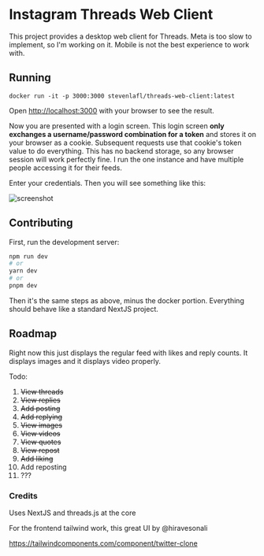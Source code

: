 # Instagram Threads Web Client

This project provides a desktop web client for Threads. Meta is too slow to implement, so I'm working on it. Mobile is not the best experience to work with.

## Running

```
docker run -it -p 3000:3000 stevenlafl/threads-web-client:latest
```

Open [http://localhost:3000](http://localhost:3000) with your browser to see the result.

Now you are presented with a login screen. This login screen **only exchanges a username/password combination for a token** and stores it on your browser as a cookie. Subsequent requests use that cookie's token value to do everything. This has no backend storage, so any browser session will work perfectly fine. I run the one instance and have multiple people accessing it for their feeds.

Enter your credentials. Then you will see something like this:

![screenshot](https://user-images.githubusercontent.com/2539092/252205654-8ed5948f-c3e1-4eae-a8a7-8f301c0cc6a6.png)

## Contributing

First, run the development server:

```bash
npm run dev
# or
yarn dev
# or
pnpm dev
```

Then it's the same steps as above, minus the docker portion. Everything should behave like a standard NextJS project.

## Roadmap

Right now this just displays the regular feed with likes and reply counts. It displays images and it displays video properly.

Todo:

1. ~~View threads~~
2. ~~View replies~~
3. ~~Add posting~~
4. ~~Add replying~~
5. ~~View images~~
6. ~~View videos~~
7. ~~View quotes~~
5. ~~View repost~~
6. ~~Add liking~~
7. Add reposting
8. ???

### Credits

Uses NextJS and threads.js at the core

For the frontend tailwind work, this great UI by @hiravesonali

https://tailwindcomponents.com/component/twitter-clone
